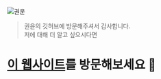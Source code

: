 ![권운](https://user-images.githubusercontent.com/96626216/178883914-c2b6f99b-436c-4e24-848b-616d361e31cf.png)
> 권윤의 깃허브에 방문해주셔서 감사합니다.  
> 저에 대해 더 알고 싶으시다면
# [이 웹사이트](https://doongzi.works/projects/yoon-kwon)를 방문해보세요 🙂

<!---
yoonk2/yoonk2 is a ✨ special ✨ repository because its `README.md` (this file) appears on your GitHub profile.
You can click the Preview link to take a look at your changes.
--->
